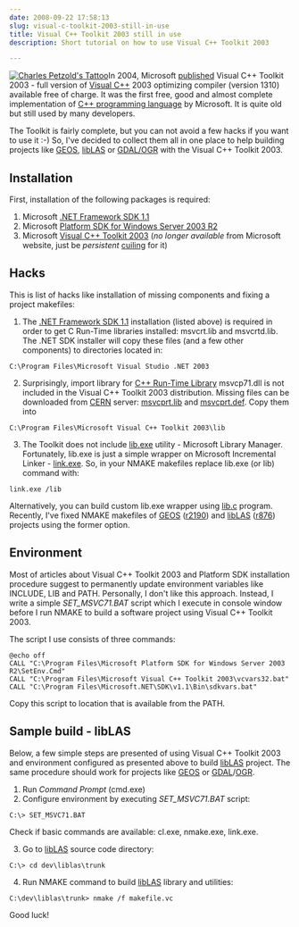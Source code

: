 ```yaml
---
date: 2008-09-22 17:58:13
slug: visual-c-toolkit-2003-still-in-use
title: Visual C++ Toolkit 2003 still in use
description: Short tutorial on how to use Visual C++ Toolkit 2003

---
```


[![Charles Petzold's Tattoo](/images/logos/charles-petzold-tattoo.jpg)](http://www.charlespetzold.com/)In 2004, Microsoft 
[published](http://blogs.msdn.com/brianjo/archive/2004/04/17/115335.aspx) Visual C++ Toolkit 2003 - full version of 
[Visual C++](http://en.wikipedia.org/wiki/Visual_C++) 2003 optimizing compiler (version 1310) available free of charge. 
It was the first free, good and almost complete implementation of [C++ programming language](http://en.wikipedia.org/wiki/C%2B%2B) 
by Microsoft. It is quite old but still used by many developers.

The Toolkit is fairly complete, but you can not avoid a few hacks if you want to use it :-) 
So, I've decided to collect them all in one place to help building projects like [GEOS](http://trac.osgeo.org/geos/), 
[libLAS](http://liblas.org/) or [GDAL/OGR](http://www.gdal.org/) with the Visual C++ Toolkit 2003.

## Installation

First, installation of the following packages is required:

1. Microsoft [.NET Framework SDK 1.1](http://www.microsoft.com/downloads/details.aspx?familyid=9b3a2ca6-3647-4070-9f41-a333c6b9181d&displaylang=en)
2. Microsoft [Platform SDK for Windows Server 2003 R2](http://www.microsoft.com/downloads/details.aspx?familyid=A55B6B43-E24F-4EA3-A93E-40C0EC4F68E5&displaylang=en)
3. Microsoft [Visual C++ Toolkit 2003](http://msdn.microsoft.com/visualc/vctoolkit2003/) (_no longer available_ from Microsoft website, just be _persistent_ [cuiling](http://www.cuil.com/) for it)

## Hacks

This is list of hacks like installation of missing components and fixing a project makefiles:

1. The [.NET Framework SDK 1.1](http://www.microsoft.com/downloads/details.aspx?familyid=9b3a2ca6-3647-4070-9f41-a333c6b9181d&displaylang=en) 
installation (listed above) is required in order to get C Run-Time libraries installed: msvcrt.lib and msvcrtd.lib. 
The .NET SDK installer will copy these files (and a few other components) to directories located in:

```
C:\Program Files\Microsoft Visual Studio .NET 2003
```

2. Surprisingly, import library for [C++ Run-Time Library](http://msdn.microsoft.com/en-us/library/abx4dbyh(VS.80).aspx) 
msvcp71.dll is not included in the Visual C++ Toolkit 2003 distribution. Missing files can be downloaded from 
[CERN](http://root.cern.ch/root/Procedure/) server: [msvcprt.lib](http://root.cern.ch/root/Procedure/msvcprt.lib) 
and [msvcprt.def](http://root.cern.ch/root/Procedure/msvcprt.def). Copy them into
    
```
C:\Program Files\Microsoft Visual C++ Toolkit 2003\lib 
```

3. The Toolkit does not include [lib.exe](http://msdn.microsoft.com/en-us/library/7ykb2k5f(VS.71).aspx) 
utility - Microsoft Library Manager. Fortunately, lib.exe is just a simple wrapper on Microsoft 
Incremental Linker - [link.exe](http://msdn.microsoft.com/en-us/library/y0zzbyt4(VS.71).aspx). 
So, in your NMAKE makefiles replace lib.exe (or lib) command with:


```
link.exe /lib
```

Alternatively, you can build custom lib.exe wrapper using 
[lib.c](http://sapdb.2scale.net/maxdb-wiki/MS_C++_Toolkit#head-ccc72c032728f3e8df0f45339c4a4ea332c880b4) program. 
Recently, I've fixed NMAKE makefiles of [GEOS](http://trac.osgeo.org/geos/) 
([r2190](http://trac.osgeo.org/geos/changeset/2190)) and [libLAS](http://liblas.org/) 
([r876](http://liblas.org/changeset/876)) projects using the former option.

## Environment

Most of articles about Visual C++ Toolkit 2003 and Platform SDK installation procedure suggest to permanently 
update environment variables like INCLUDE, LIB and PATH. Personally, I don't like this approach. 
Instead, I write a simple _SET_MSVC71.BAT_ script which I execute in console window before I run 
NMAKE to build a software project using Visual C++ Toolkit 2003.


The script I use consists of three commands:

    
```
@echo off
CALL "C:\Program Files\Microsoft Platform SDK for Windows Server 2003 R2\SetEnv.Cmd"
CALL "C:\Program Files\Microsoft Visual C++ Toolkit 2003\vcvars32.bat"
CALL "C:\Program Files\Microsoft.NET\SDK\v1.1\Bin\sdkvars.bat"
```

Copy this script to location that is available from the PATH.

## Sample build - libLAS

Below, a few simple steps are presented of using Visual C++ Toolkit 2003 and environment 
configured as presented above to build [libLAS](http://liblas.org/) project. 
The same procedure should work for projects like [GEOS](http://trac.osgeo.org/geos/) 
or [GDAL](http://www.gdal.org/)/[OGR](http://www.gdal.org/ogr/).

1. Run _Command Prompt_ (cmd.exe)
2. Configure environment by executing _SET_MSVC71.BAT_ script:

```
C:\> SET_MSVC71.BAT
```
Check if basic commands are available: cl.exe, nmake.exe, link.exe.

3. Go to [libLAS](http://liblas.org/svn/trunk/) source code directory:
    
```
C:\> cd dev\liblas\trunk
```

4. Run NMAKE command to build [libLAS](http://liblas.org/) library and utilities:
    
```
C:\dev\liblas\trunk> nmake /f makefile.vc
```

Good luck!
